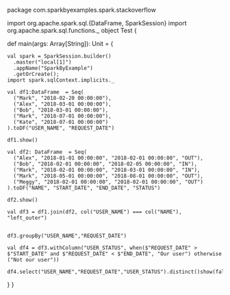 package com.sparkbyexamples.spark.stackoverflow 

import org.apache.spark.sql.{DataFrame, SparkSession}
import org.apache.spark.sql.functions._
object Test {

  def main(args: Array[String]): Unit = {

    val spark = SparkSession.builder()
      .master("local[1]")
      .appName("SparkByExample")
      .getOrCreate();
    import spark.sqlContext.implicits._

    val df1:DataFrame  = Seq(
      ("Mark", "2018-02-20 00:00:00"),
      ("Alex", "2018-03-01 00:00:00"),
      ("Bob", "2018-03-01 00:00:00"),
      ("Mark", "2018-07-01 00:00:00"),
      ("Kate", "2018-07-01 00:00:00")
    ).toDF("USER_NAME", "REQUEST_DATE")

    df1.show()

    val df2: DataFrame  = Seq(
      ("Alex", "2018-01-01 00:00:00", "2018-02-01 00:00:00", "OUT"),
      ("Bob", "2018-02-01 00:00:00", "2018-02-05 00:00:00", "IN"),
      ("Mark", "2018-02-01 00:00:00", "2018-03-01 00:00:00", "IN"),
      ("Mark", "2018-05-01 00:00:00", "2018-08-01 00:00:00", "OUT"),
      ("Meggy", "2018-02-01 00:00:00", "2018-02-01 00:00:00", "OUT")
    ).toDF("NAME", "START_DATE", "END_DATE", "STATUS")

    df2.show()

    val df3 = df1.join(df2, col("USER_NAME") === col("NAME"), "left_outer")


    df3.groupBy("USER_NAME","REQUEST_DATE")

    val df4 = df3.withColumn("USER_STATUS", when($"REQUEST_DATE" > $"START_DATE" and $"REQUEST_DATE" < $"END_DATE", "Our user") otherwise ("Not our user"))

    df4.select("USER_NAME","REQUEST_DATE","USER_STATUS").distinct()show(false)
  }
}
